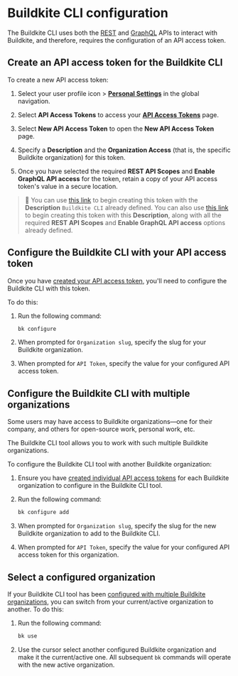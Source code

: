 # Buildkite CLI configuration

The Buildkite CLI uses both the [REST](/docs/apis/rest-api) and [GraphQL](/docs/apis/graphql-api) APIs to interact with Buildkite, and therefore, requires the configuration of an API access token.

## Create an API access token for the Buildkite CLI

To create a new API access token:

1. Select your user profile icon > [**Personal Settings**](https://buildkite.com/user/settings) in the global navigation.

1. Select **API Access Tokens** to access your [**API Access Tokens**](https://buildkite.com/user/api-access-tokens) page.

1. Select **New API Access Token** to open the **New API Access Token** page.

1. Specify a **Description** and the **Organization Access** (that is, the specific Buildkite organization) for this token.

1. Once you have selected the required **REST API Scopes** and **Enable GraphQL API access** for the token, retain a copy of your API access token's value in a secure location.

> 📘
> You can use [this link](https://buildkite.com/user/api-access-tokens/new?description=Buildkite%20CLI) to begin creating this token with the **Description** `Buildkite CLI` already defined.
> You can also use [this link](https://buildkite.com/user/api-access-tokens/new?description=Buildkite%20CLI&scopes%5B%5D=read_agents&scopes%5B%5D=write_agents&scopes%5B%5D=read_clusters&scopes%5B%5D=write_clusters&scopes%5B%5D=read_teams&scopes%5B%5D=write_teams&scopes%5B%5D=read_artifacts&scopes%5B%5D=write_artifacts&scopes%5B%5D=read_builds&scopes%5B%5D=write_builds&scopes%5B%5D=read_build_logs&scopes%5B%5D=read_organizations&scopes%5B%5D=read_pipelines&scopes%5B%5D=write_pipelines&scopes%5B%5D=read_user&scopes%5B%5D=read_suites&scopes%5B%5D=write_suites&scopes%5B%5D=read_registries&scopes%5B%5D=write_registries&scopes%5B%5D=delete_registries&scopes%5B%5D=read_packages&scopes%5B%5D=write_packages&scopes%5B%5D=delete_packages&scopes%5B%5D=graphql) to begin creating this token with this **Description**, along with all the required **REST API Scopes** and **Enable GraphQL API access** options already defined.

## Configure the Buildkite CLI with your API access token

Once you have [created your API access token](#create-an-api-access-token-for-the-buildkite-cli), you'll need to configure the Buildkite CLI with this token.

To do this:

1. Run the following command:

    ```bash
    bk configure
    ```

1. When prompted for `Organization slug`, specify the slug for your Buildkite organization.

1. When prompted for `API Token`, specify the value for your configured API access token.

## Configure the Buildkite CLI with multiple organizations

Some users may have access to Buildkite organizations—one for their company, and others for open-source work, personal work, etc.

The Buildkite CLI tool allows you to work with such multiple Buildkite organizations.

To configure the Buildkite CLI tool with another Buildkite organization:

1. Ensure you have [created individual API access tokens](#create-an-api-access-token-for-the-buildkite-cli) for each Buildkite organization to configure in the Buildkite CLI tool.

1. Run the following command:

    ```bash
    bk configure add
    ```

1. When prompted for `Organization slug`, specify the slug for the new Buildkite organization to add to the Buildkite CLI.

1. When prompted for `API Token`, specify the value for your configured API access token for this organization.

## Select a configured organization

If your Buildkite CLI tool has been [configured with multiple Buildkite organizations](#configure-the-buildkite-cli-with-multiple-organizations), you can switch from your current/active organization to another. To do this:

1. Run the following command:

    ```bash
    bk use
    ```

1. Use the cursor select another configured Buildkite organization and make it the current/active one. All subsequent `bk` commands will operate with the new active organization.
